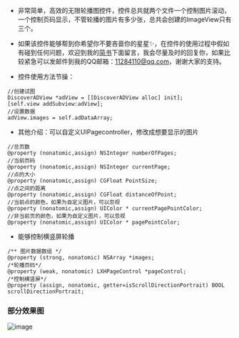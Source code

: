+ 非常简单，高效的无限轮播图控件，控件总共就两个文件一个控制图片滚动，一个控制页码显示，不管轮播的图片有多少张，总共会创建的ImageView只有三个。

+ 如果该控件能够帮到你希望你不要吝啬你的星星✨，在控件的使用过程中假如有碰到任何问题，欢迎到我的[简书](https://www.jianshu.com/u/239757d514f9)下面留言，我会尽量及时的回复你，如果比较紧急可以发邮件到我的QQ邮箱：11284110@qq.com，谢谢大家的支持。

+ 控件使用方法节操：
```objc
//创建试图
DiscoverADView *adView = [[DiscoverADView alloc] init];
[self.view addSubview:adView];
//设置数据
adView.images = self.adDataArray;
```
+ 其他介绍：可以自定义UIPagecontroller，修改成想要显示的图片
```objc
//总页数
@property (nonatomic,assign) NSInteger numberOfPages;
//当前页码
@property (nonatomic,assign) NSInteger currentPage;
//点的大小
@property (nonatomic,assign) CGFloat PointSize;
//点之间的距离
@property (nonatomic,assign) CGFloat distanceOfPoint;
//当前点的颜色，如果为自定义图片，可以忽视
@property (nonatomic,assign) UIColor * currentPagePointColor;
//非当前页的颜色，如果为自定义图片，可以忽视
@property (nonatomic,assign) UIColor * pagePointColor;
```
+ 能够控制横竖屏轮播
```objc
/** 图片数据数组 */
@property (strong, nonatomic) NSArray *images;
/*轮播页码*/
@property (weak, nonatomic) LXHPageControl *pageControl;
/*控制横竖屏*/
@property (assign, nonatomic, getter=isScrollDirectionPortrait) BOOL scrollDirectionPortrait;

```
### 部分效果图
![image](https://github.com/FishDP/resource/blob/master/custom.gif)
